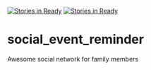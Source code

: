 [![Stories in Ready](https://badge.waffle.io/cyberplanner/social_event_reminder.png?label=ready&title=Ready)](https://waffle.io/cyberplanner/social_event_reminder)
[![Stories in Ready](https://badge.waffle.io/cyberplanner/social_event_reminder.png?label=ready&title=Ready)](https://waffle.io/cyberplanner/social_event_reminder)
# social_event_reminder
Awesome social network for family members
